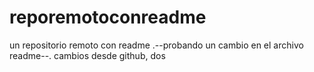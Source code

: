 # reporemotoconreadme
un repositorio remoto con readme
.--probando un cambio en el archivo readme--.
cambios desde github, dos
